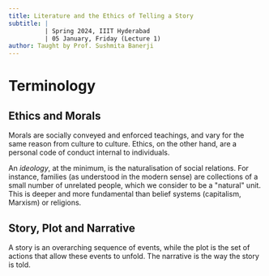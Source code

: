 ```yaml
---
title: Literature and the Ethics of Telling a Story
subtitle: |
          | Spring 2024, IIIT Hyderabad
          | 05 January, Friday (Lecture 1)
author: Taught by Prof. Sushmita Banerji
---
```


# Terminology
## Ethics and Morals
Morals are socially conveyed and enforced teachings, and vary for the same reason from culture to culture. Ethics, on the other hand, are a personal code of conduct internal to individuals.

An *ideology*, at the minimum, is the naturalisation of social relations. For instance, families (as understood in the modern sense) are collections of a small number of unrelated people, which we consider to be a "natural" unit.  
This is deeper and more fundamental than belief systems (capitalism, Marxism) or religions.

## Story, Plot and Narrative
A story is an overarching sequence of events, while the plot is the set of actions that allow these events to unfold. The narrative is the way the story is told.
